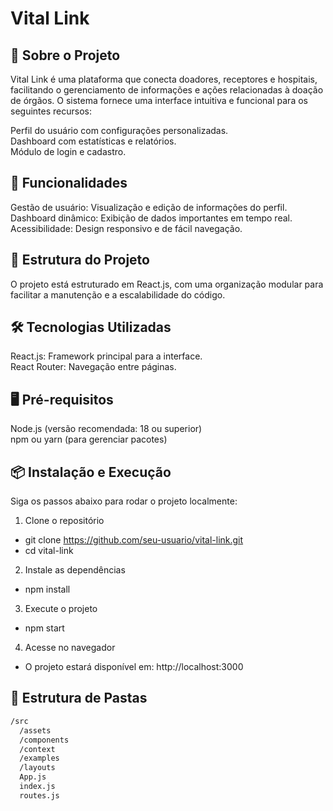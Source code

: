 # Vital Link

## 📖 Sobre o Projeto
Vital Link é uma plataforma que conecta doadores, receptores e hospitais, facilitando o gerenciamento de informações e ações relacionadas à doação de órgãos. O sistema fornece uma interface intuitiva e funcional para os seguintes recursos:</br>

Perfil do usuário com configurações personalizadas.</br>
Dashboard com estatísticas e relatórios.</br>
Módulo de login e cadastro.

## 🚀 Funcionalidades

Gestão de usuário: Visualização e edição de informações do perfil.</br>
Dashboard dinâmico: Exibição de dados importantes em tempo real.</br>
Acessibilidade: Design responsivo e de fácil navegação.
## 📂 Estrutura do Projeto

O projeto está estruturado em React.js, com uma organização modular para facilitar a manutenção e a escalabilidade do código.

## 🛠️ Tecnologias Utilizadas

React.js: Framework principal para a interface.</br>
React Router: Navegação entre páginas.
## 🖥️ Pré-requisitos

Node.js (versão recomendada: 18 ou superior)</br>
npm ou yarn (para gerenciar pacotes)</br>
## 📦 Instalação e Execução

Siga os passos abaixo para rodar o projeto localmente:

1. Clone o repositório

- git clone https://github.com/seu-usuario/vital-link.git  
- cd vital-link  

2. Instale as dependências

- npm install

3. Execute o projeto

- npm start

4. Acesse no navegador

- O projeto estará disponível em: http://localhost:3000

## 🧩 Estrutura de Pastas

```bash
/src  
  /assets  
  /components  
  /context
  /examples
  /layouts 
  App.js  
  index.js  
  routes.js
